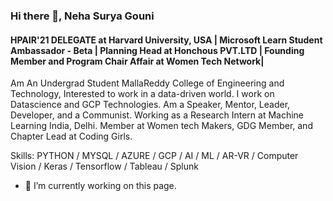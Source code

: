 

### Hi there 👋, Neha Surya Gouni
####  HPAIR'21 DELEGATE at Harvard University, USA | Microsoft Learn Student Ambassador - Beta | Planning Head at Honchous PVT.LTD | Founding Member and Program Chair Affair at Women Tech Network| 
Am An Undergrad Student MallaReddy College of Engineering and Technology, Interested to work in a data-driven world. I work on Datascience and GCP Technologies. Am a Speaker, Mentor, Leader, Developer, and a Communist. Working as a Research Intern at Machine Learning India, Delhi. Member at Women tech Makers, GDG Member, and Chapter Lead at Coding Girls.


Skills: PYTHON / MYSQL / AZURE / GCP / AI / ML / AR-VR / Computer Vision / Keras / Tensorflow / Tableau / Splunk

- 🔭 I’m currently working on this page. 




